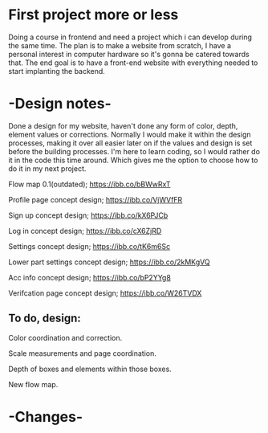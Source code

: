# First project more or less
Doing a course in frontend and need a project which i can develop during the same time. The plan is to make a website from scratch, I have a personal  interest in computer hardware so it's gonna be catered towards that. The end goal is to have a front-end website with everything needed to start implanting the backend.


# -Design notes-

Done a design for my website, haven't done any form of color, depth, element values or corrections. Normally I would make it within the design processes, making it over all easier later on if the values and design is set before the building processes.
I'm here to learn coding, so I would rather do it in the code this time around. Which gives me the option to choose how to do it in my next project.

Flow map 0.1(outdated); https://ibb.co/bBWwRxT

Profile page concept design; https://ibb.co/VjWVfFR

Sign up concept design; https://ibb.co/kX6PJCb

Log in concept design; https://ibb.co/cX6ZjRD

Settings concept design; https://ibb.co/tK6m6Sc

Lower part settings concept design; https://ibb.co/2kMKgVQ

Acc info concept design; https://ibb.co/bP2YYg8

Verifcation page concept design; https://ibb.co/W26TVDX


## To do, design:

Color coordination and correction.

Scale measurements and page coordination.

Depth of boxes and elements within those boxes.

New flow map.


# -Changes-


